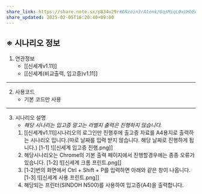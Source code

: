 ```yaml
---
share_link: https://share.note.sx/p834u29r#GRzoin3rAtenk/GqsMiqL0xUHbEACEtugcMn6olDTFE
share_updated: 2025-02-05T16:20:40+09:00
---
```

## ※ 시나리오 정보
1. 연관정보
	- [[신세계v1.11]]
	- [[신세계(비교출력, 입고증)v1.11]]

---
2. 사용코드
	- 기본 코드만 사용

---
3. 시나리오 설명
	* *해당 시나리는 입고증 말고는 라벨지 출력은 진행하지 않습니다.*
	1) [[신세계v1.11]]시나리오의 로그인만 진행후에 출고증 자료를 A4용지로 출력하는 시나리오 입니다.(따로 날짜를 입력 받지 않습니다. 해당 날짜로 진행하게 됩니다.)
	[1-1]
	![[신세계 입고증 진행.png]]
	2) 해당시나리오는 Chrome의 기본 출력 페이지에서 진행할경우에는 종종 오류가 있습니다.
	[1-2]
	![[신세계 크롬 프린트.png]]
	3)  [1-2]번의 화면에서 Ctrl + Shift + P를 입력하면 아래와 같은 창이 나옵니다.
	[1-3]
	![[신세계 사용 프린트.png]]
	4) 해당되는 프린터(SINDOH N500)를 사용하여 입고증(A4)을 출력합니다.
